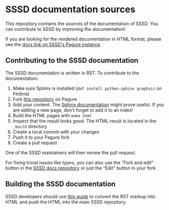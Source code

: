 # SSSD documentation sources

This repository contains the sources of the documentation of SSSD. You can
contribute to SSSD by improving the documentation!

If you are looking for the rendered documentation in HTML format, please see
the [docs link on SSSD's Pagure instance](https://pagure.io/docs/SSSD/sssd/).

## Contributing to the SSSD documentation

The SSSD documentation is written in RST. To contribute to the documentation:

1. Make sure Sphinx is installed (`dnf install python-sphinx graphviz` on Fedora)
2. Fork [this repository](https://pagure.io/SSSD/docs) on Pagure
3. Add your content.  The [Sphinx documentation](http://www.sphinx-doc.org/en/stable/contents.html)
   might prove useful. If you are adding a new page, don't forget to add it to
   an index!
4. Build the HTML pages with `make html`
5. Inspect that the result looks good. The HTML result is located in the `_build` directory
6. Create a local commit with your changes
7. Push it to your Pagure fork
8. Create a pull request

One of the SSSD maintainers will then review the pull request.

For fixing trivial issues like typos, you can also use the "Fork and edit"
button in the [SSSD docs repository](https://pagure.io/SSSD/docs) or just the
"Edit" button in your fork.

## Building the SSSD documentation

SSSD developers should use [this guide](https://docs.pagure.org/pagure/usage/using_doc.html)
to convert the RST markup into HTML and push the HTML into the main SSSD repository.
